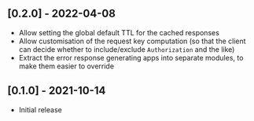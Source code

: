 ## [0.2.0] - 2022-04-08

- Allow setting the global default TTL for the cached responses
- Allow customisation of the request key computation (so that the client can decide whether to include/exclude `Authorization` and the like)
- Extract the error response generating apps into separate modules, to make them easier to override

## [0.1.0] - 2021-10-14

- Initial release
